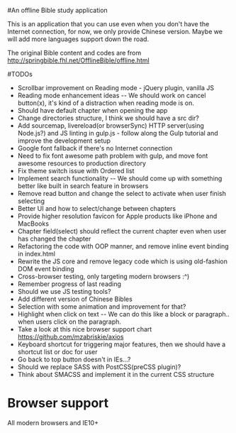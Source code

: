 #An offline Bible study application

This is an application that you can use even when you don't have the Internet connection, for now, we only provide Chinese version. Maybe we will add more languages support down the road.

The original Bible content and codes are from http://springbible.fhl.net/OfflineBible/offline.html

#TODOs
- Scrollbar improvement on Reading mode - jQuery plugin, vanilla JS
- Reading mode enhancement ideas -- We should work on cancel button(x), it's kind of a distraction when reading mode is on. 
- Should have default chapter when opening the app
- Change directories structure, I think we should have a src dir?
- Add sourcemap, livereload(or browserSync) HTTP server(using Node.js?) and JS linting in gulp.js - follow along the Gulp tutorial and improve the development setup
- Google font fallback if there's no Internet connection
- Need to fix font awesome path problem with gulp, and move font awesome resources to production directory
- Fix theme switch issue with Ordered list
- Implement search functionality -- We should come up with something better like built in search feature in browsers
- Remove read button and change the select to activate when user finish selecting
- Better UI and how to select/change between chapters
- Provide higher resolution favicon for Apple products like iPhone and MacBooks
- Chapter field(select) should reflect the current chapter even when user has changed the chapter
- Refactoring the code with OOP manner, and remove inline event binding in index.html
- Rewrite the JS core and remove legacy code which is using old-fashion DOM event binding
- Cross-browser testing, only targeting modern browsers :^)
- Remember progress of last reading
- Should we use JS testing tools?
- Add different version of Chinese Bibles
- Selection with some animation and improvement for that?
- Highlight when click on text -- We can do this like a block or paragraph.. when users click on the paragraph.
- Take a look at this nice browser support chart https://github.com/mzabriskie/axios
- Keyboard shortcut for triggering major features, then we should have a shortcut list or doc for user
- Go back to top button doesn't in IEs...?
- Should we replace SASS with PostCSS(preCSS plugin)?
- Think about SMACSS and implement it in the current CSS structure

# Browser support
All modern browsers and IE10+
